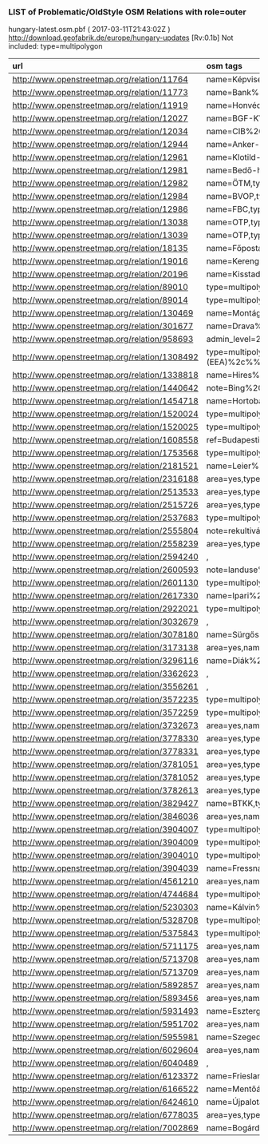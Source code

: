 
### LIST of Problematic/OldStyle OSM Relations with role=outer 
hungary-latest.osm.pbf ( 2017-03-11T21:43:02Z ) http://download.geofabrik.de/europe/hungary-updates [Rv:0.1b]
Not included: type=multipolygon 
 
|  url                                      |  osm tags  
| :---------------------------------------  | :---------------------------
| http://www.openstreetmap.org/relation/11764 | name=Képviselői%20%irodaház,type=multipolygon,
| http://www.openstreetmap.org/relation/11773 | name=Bank%20%Center%20%irodaház,type=multipolygon,created_by=JOSM,
| http://www.openstreetmap.org/relation/11919 | name=Honvédelmi%20%Minisztérium;Alkotmányvédelmi%20%Hivatal,type=multipolygon,name:de=Verteidigungsministerium,
| http://www.openstreetmap.org/relation/12027 | name=BGF-KVIFK,type=multipolygon,created_by=JOSM,
| http://www.openstreetmap.org/relation/12034 | name=CIB%20%Bank,type=multipolygon,created_by=JOSM,
| http://www.openstreetmap.org/relation/12944 | name=Anker-ház,type=multipolygon,
| http://www.openstreetmap.org/relation/12961 | name=Klotild-palota,type=multipolygon,created_by=JOSM,
| http://www.openstreetmap.org/relation/12981 | name=Bedő-ház,type=multipolygon,created_by=JOSM,
| http://www.openstreetmap.org/relation/12982 | name=ÖTM,type=multipolygon,created_by=JOSM,
| http://www.openstreetmap.org/relation/12984 | name=BVOP,type=multipolygon,
| http://www.openstreetmap.org/relation/12986 | name=FBC,type=multipolygon,
| http://www.openstreetmap.org/relation/13038 | name=OTP,type=multipolygon,created_by=JOSM,
| http://www.openstreetmap.org/relation/13039 | name=OTP,type=multipolygon,created_by=JOSM,
| http://www.openstreetmap.org/relation/18135 | name=Főposta,type=multipolygon,created_by=JOSM,
| http://www.openstreetmap.org/relation/19016 | name=Kerengő,type=multipolygon,created_by=JOSM,
| http://www.openstreetmap.org/relation/20196 | name=Kisstadion,type=multipolygon,
| http://www.openstreetmap.org/relation/89010 | type=multipolygon,created_by=Potlatch%20%0.10f,
| http://www.openstreetmap.org/relation/89014 | type=multipolygon,created_by=Potlatch%20%0.10f,
| http://www.openstreetmap.org/relation/130469 | name=Montágh%20%Imre%20%Általános%20%Iskola%2c%%20%Óvoda%20%és%20%Készségfejlesztő%20%Speciális%20%Szakiskola,type=multipolygon,
| http://www.openstreetmap.org/relation/301677 | name=Drava%20%-%20%otoci%20%Miholjac%20%-%20%Osijek,type=multipolygon,
| http://www.openstreetmap.org/relation/958693 | admin_level=2,land_area=administrative,name=Slovenija,name:de=Slowenien,name:hu=Szlovénia,name:sl=Slovenija,type=land_area,
| http://www.openstreetmap.org/relation/1308492 | type=multipolygon,fixme=This%20%area%20%was%20%automatically%20%imported%2c%%20%but%20%it%20%has%20%to%20%be%20%manually%20%edited.%20%Please%20%change%20%the%20%tags%20%accordingly.%20%Thank%20%you.,source=European%20%Environment%20%Agency%20%(EEA)%2c%%20%CORINE%20%Land%20%Cover%2c%%20%2006,comment=Water%20%bodies%2c%%20%green%20%areas%20%and%20%sport%20%facilities%20%need%20%to%20%be%20%manually%20%edited%20%from%20%CLC%20%data.%20%Please%20%edit%20%them%20%according%20%to%20%the%20%field%20%reality.%20%Thank%20%you.,CLC:code=511,CLC:year=2006,source:ro=Agenția%20%Europeană%20%de%20%Mediu%2c%%20%CORINE%20%Land%20%Cover%2c%%20%2006,CLC:shapeId=1779,CLC:waterway=riverbank,
| http://www.openstreetmap.org/relation/1338818 | name=Hires%20%coverage%20%of%20%bing%20%in%20%Romania,type=collection,
| http://www.openstreetmap.org/relation/1440642 | note=Bing%20%hires%20%imagery%20%coverage%20%in%20%Hungary,type=multipolygon,website=http://wiki.openstreetmap.org/wiki/Bing/Coverage#Hungary,
| http://www.openstreetmap.org/relation/1454718 | name=Hortobágyi%20%öregtavak,type=site,alt_name=Hortobágyi-halastó,
| http://www.openstreetmap.org/relation/1520024 | type=multipolygon,CODE_06=242,
| http://www.openstreetmap.org/relation/1520025 | type=multipolygon,CODE_06=242,
| http://www.openstreetmap.org/relation/1608558 | ref=Budapesti%20%Egyetemi%20%Katolikus%20%Gimnázium,type=multipolygon,
| http://www.openstreetmap.org/relation/1753568 | type=multipolygon,building:levels=4,
| http://www.openstreetmap.org/relation/2181521 | name=Leier%20%City%20%Center,type=multipolygon,
| http://www.openstreetmap.org/relation/2316188 | area=yes,type=multipolygon,public_transport=station,
| http://www.openstreetmap.org/relation/2513533 | area=yes,type=multipolygon,
| http://www.openstreetmap.org/relation/2515726 | area=yes,type=multipolygon,fixme=unchecked,CLC:id=HU-5389,source=©%20%EEA%2c%%20%Koppenhága%20%(2009);%20%Készítette%20%a%20%FÖMI%a0%a%20%KvVM%20%megbízásából%20%(2009),CLC:code=211,CLC:year=2006,CLC:surfaceoverlap=0.1260629912,
| http://www.openstreetmap.org/relation/2537683 | type=multipolygon,fixme=unchecked%2c%%20%originally%20%tagged%20%as%20%"riverbank",CLC:id=HU-4469,source=©%20%EEA%2c%%20%Koppenhága%20%(2009);%20%Készítette%20%a%20%FÖMI%a0%a%20%KvVM%20%megbízásából%20%(2009),CLC:code=511,CLC:year=2006,
| http://www.openstreetmap.org/relation/2555804 | note=rekultivált%20%bánya,type=multipolygon,CLC:id=HU-9508,source=©%20%EEA%2c%%20%Koppenhága%20%(2009);%20%Készítette%20%a%20%FÖMI%a0%a%20%KvVM%20%megbízásából%20%(2009),CLC:code=132,CLC:year=2006,
| http://www.openstreetmap.org/relation/2558239 | area=yes,type=multipolygon,CLC:id=HU-8209,source=CLC_HUN,CLC:year=2006,
| http://www.openstreetmap.org/relation/2594240 | ,
| http://www.openstreetmap.org/relation/2600593 | note=landuse%3d%residential%20%volt%2c%%20%de%20%az%20%OTrT%20%pontosabb,type=multipolygon,CLC:id=HU-6914,source=CLC_HUN,CLC:year=2006,
| http://www.openstreetmap.org/relation/2601130 | type=multipolygon,fixme=unchecked%2c%%20%was%20%natural%3d%water,CLC:id=HU-8221,source=CLC_HUN,CLC:year=2006,
| http://www.openstreetmap.org/relation/2617330 | name=Ipari%20%Park,type=multipolygon,
| http://www.openstreetmap.org/relation/2922021 | type=multipolygon,CLC:year=2006,
| http://www.openstreetmap.org/relation/3032679 | ,
| http://www.openstreetmap.org/relation/3078180 | name=Sürgősségi,type=multipolygon,
| http://www.openstreetmap.org/relation/3173138 | area=yes,name=Hősök%20%tere,type=multipolygon,old_name=November%20%7.%20%tér,
| http://www.openstreetmap.org/relation/3296116 | name=Diák%20%tábor,type=multipolygon,
| http://www.openstreetmap.org/relation/3362623 | ,
| http://www.openstreetmap.org/relation/3556261 | ,
| http://www.openstreetmap.org/relation/3572235 | type=multipolygon,fixme=unknown%20%landuse;%20%fucked%20%by%20%user%20%szali,source=CLC2006,
| http://www.openstreetmap.org/relation/3572259 | type=multipolygon,fixme=unknown%20%landuse%20%thanks%20%to%20%user%20%szali%20%x-(,source=CLC2006,
| http://www.openstreetmap.org/relation/3732673 | area=yes,name=Sota%20%Rusztaveli%20%tér,type=multipolygon,
| http://www.openstreetmap.org/relation/3778330 | area=yes,type=multipolygon,source=Bing;survey,
| http://www.openstreetmap.org/relation/3778331 | area=yes,type=multipolygon,source=Bing;survey,
| http://www.openstreetmap.org/relation/3781051 | area=yes,type=multipolygon,source=Bing;survey,
| http://www.openstreetmap.org/relation/3781052 | area=yes,type=multipolygon,source=Bing;survey,
| http://www.openstreetmap.org/relation/3782613 | area=yes,type=multipolygon,source=Bing;survey,
| http://www.openstreetmap.org/relation/3829427 | name=BTKK,type=multipolygon,
| http://www.openstreetmap.org/relation/3846036 | area=yes,name=Sípark%20%Mátraszentistván,type=multipolygon,email=info%40%sipark.hu,phone=+36%20%37%20%376%20%685,piste:type=snow_park,piste:difficulty=intermediate,
| http://www.openstreetmap.org/relation/3904007 | type=multipolygon,buildingpart=room,
| http://www.openstreetmap.org/relation/3904009 | type=multipolygon,buildingpart=room,
| http://www.openstreetmap.org/relation/3904010 | type=multipolygon,buildingpart=room,
| http://www.openstreetmap.org/relation/3904039 | name=Fressnapf,type=multipolygon,buildingpart=room,
| http://www.openstreetmap.org/relation/4561210 | area=yes,name=MIVÍZ%20%Kft.%20%szennyvízátemelő%20%telep,type=multipolygon,
| http://www.openstreetmap.org/relation/4744684 | type=multipolygon,water=pond,
| http://www.openstreetmap.org/relation/5230303 | name=Kálvin%20%Téri%20%Református%20%Általános%20%Iskola,type=multipolygon,
| http://www.openstreetmap.org/relation/5328708 | type=multipolygon,surface=gravel,
| http://www.openstreetmap.org/relation/5375843 | type=multipolygon,fixme=mi%20%a%20%fene%20%ez?,
| http://www.openstreetmap.org/relation/5711175 | area=yes,name=MicRose,type=multipolygon,source=survey;Bing,
| http://www.openstreetmap.org/relation/5713708 | area=yes,name=Eispro,type=multipolygon,source=survey,
| http://www.openstreetmap.org/relation/5713709 | area=yes,name=Family%20%Frost,type=multipolygon,source=survey,
| http://www.openstreetmap.org/relation/5892857 | area=yes,name=Székesfehérvár%20%mentőállomás,type=multipolygon,
| http://www.openstreetmap.org/relation/5893456 | area=yes,name=Nagylak%20%határátkelőhely,type=multipolygon,source=Mapbox,name:en=Nagylak%20%border%20%control,
| http://www.openstreetmap.org/relation/5931493 | name=Esztergomi%20%vár,type=multipolygon,
| http://www.openstreetmap.org/relation/5951702 | area=yes,name=Mentőállomás,type=multipolygon,
| http://www.openstreetmap.org/relation/5955981 | name=Szeged-Csongrádi%20%Takarékpénztár,type=multipolygon,wikidata=Q1295339,wikipedia=hu:Szeged-Csongrádi%20%Takarékpénztár,
| http://www.openstreetmap.org/relation/6029604 | area=yes,name=Autópálya%20%mérnökség,type=multipolygon,source=survey;Mapbox,
| http://www.openstreetmap.org/relation/6040489 | ,
| http://www.openstreetmap.org/relation/6123372 | name=Friesland%20%Campina%20%Mátészalkai%20%Üzem,type=multipolygon,
| http://www.openstreetmap.org/relation/6166522 | name=Mentőállomás%20%Gyula,type=multipolygon,source=survey;FÖMI%20%ortofotó%20%2005,
| http://www.openstreetmap.org/relation/6424610 | name=Újpalota%20%liget,type=multipolygon,source:name=http://infoszab.budapest.hu:8080/akl/tva/Tir.aspx?scope%3d%kozgyules&sessionid%3d%6776&agendaitemid%3d%91327,
| http://www.openstreetmap.org/relation/6778035 | area=yes,type=multipolygon,
| http://www.openstreetmap.org/relation/7002869 | name=Bogárdi%20%irtás,source=Kataszteri%20%térkép%20%1858,type=multipolygon,
 
